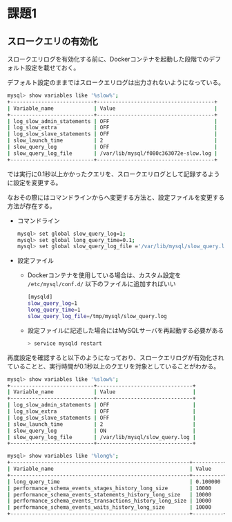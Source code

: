 # 課題1

<!-- START doctoc -->
<!-- END doctoc -->

## スロークエリの有効化

スロークエリログを有効化する前に、Dockerコンテナを起動した段階でのデフォルト設定を載せておく。

デフォルト設定のままではスロークエリログは出力されないようになっている。

```bash
mysql> show variables like '%slow%';
+---------------------------+--------------------------------------+
| Variable_name             | Value                                |
+---------------------------+--------------------------------------+
| log_slow_admin_statements | OFF                                  |
| log_slow_extra            | OFF                                  |
| log_slow_slave_statements | OFF                                  |
| slow_launch_time          | 2                                    |
| slow_query_log            | OFF                                  |
| slow_query_log_file       | /var/lib/mysql/f080c363072e-slow.log |
+---------------------------+--------------------------------------+
```

では実行に0.1秒以上かかったクエリを、スロークエリログとして記録するように設定を変更する。

なおその際にはコマンドラインからへ変更する方法と、設定ファイルを変更する方法が存在する。

- コマンドライン
  
  ```bash
  mysql> set global slow_query_log=1;
  mysql> set global long_query_time=0.1;
  mysql> set global slow_query_log_file ='/var/lib/mysql/slow_query.log';
  ```

- 設定ファイル
  - Dockerコンテナを使用している場合は、カスタム設定を `/etc/mysql/conf.d/` 以下のファイルに追加すればいい

    ```bash
    [mysqld]
    slow_query_log=1
    long_query_time=1
    slow_query_log_file=/tmp/mysql/slow_query.log
    ```

  - 設定ファイルに記述した場合にはMySQLサーバを再起動する必要がある

    ```bash
    > service mysqld restart
    ```

再度設定を確認すると以下のようになっており、スロークエリログが有効化されていることと、実行時間が0.1秒以上のクエリを対象としていることがわかる。

```bash
mysql> show variables like '%slow%';
+---------------------------+-------------------------------+
| Variable_name             | Value                         |
+---------------------------+-------------------------------+
| log_slow_admin_statements | OFF                           |
| log_slow_extra            | OFF                           |
| log_slow_slave_statements | OFF                           |
| slow_launch_time          | 2                             |
| slow_query_log            | ON                            |
| slow_query_log_file       | /var/lib/mysql/slow_query.log |
+---------------------------+-------------------------------+

mysql> show variables like '%long%';
+----------------------------------------------------------+----------+
| Variable_name                                            | Value    |
+----------------------------------------------------------+----------+
| long_query_time                                          | 0.100000 |
| performance_schema_events_stages_history_long_size       | 10000    |
| performance_schema_events_statements_history_long_size   | 10000    |
| performance_schema_events_transactions_history_long_size | 10000    |
| performance_schema_events_waits_history_long_size        | 10000    |
+----------------------------------------------------------+----------+
```
